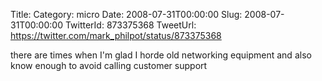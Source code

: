 Title: 
Category: micro
Date: 2008-07-31T00:00:00
Slug: 2008-07-31T00:00:00
TwitterId: 873375368
TweetUrl: https://twitter.com/mark_philpot/status/873375368

there are times when I'm glad I horde old networking equipment and also know enough to avoid calling customer support